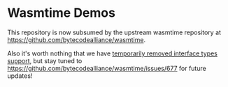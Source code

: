 # Wasmtime Demos

This repository is now subsumed by the upstream wasmtime repository at
https://github.com/bytecodealliance/wasmtime.

Also it's worth nothing that we have [temporarily removed interface types
support](https://github.com/bytecodealliance/wasmtime/pull/1292), but stay tuned
to https://github.com/bytecodealliance/wasmtime/issues/677 for future updates!
